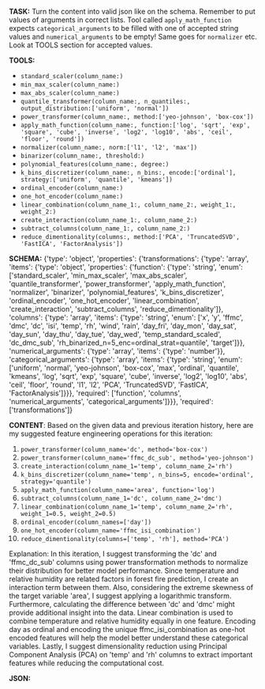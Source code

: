 **TASK:**
Turn the content into valid json like on the schema.
Remember to put values of arguments in correct lists.
Tool called `apply_math_function` expects `categorical_arguments` to be filled with one of accepted string values and `numerical_arguments` to be empty! Same goes for `normalizer` etc. Look at TOOLS section for accepted values.

**TOOLS:**
- `standard_scaler(column_name:)`
- `min_max_scaler(column_name:)`
- `max_abs_scaler(column_name:)`
- `quantile_transformer(column_name:, n_quantiles:, output_distribution:['uniform', 'normal'])`
- `power_transformer(column_name:, method:['yeo-johnson', 'box-cox'])`
- `apply_math_function(column_name:, function:['log', 'sqrt', 'exp', 'square', 'cube', 'inverse', 'log2', 'log10', 'abs', 'ceil', 'floor', 'round'])`
- `normalizer(column_name:, norm:['l1', 'l2', 'max'])`
- `binarizer(column_name:, threshold:)`
- `polynomial_features(column_name:, degree:)`
- `k_bins_discretizer(column_name:, n_bins:, encode:['ordinal'], strategy:['uniform', 'quantile', 'kmeans'])`
- `ordinal_encoder(column_name:)`
- `one_hot_encoder(column_name:)`
- `linear_combination(column_name_1:, column_name_2:, weight_1:, weight_2:)`
- `create_interaction(column_name_1:, column_name_2:)`
- `subtract_columns(column_name_1:, column_name_2:)`
- `reduce_dimentionality(columns:, method:['PCA', 'TruncatedSVD', 'FastICA', 'FactorAnalysis'])`

**SCHEMA:**
{'type': 'object', 'properties': {'transformations': {'type': 'array', 'items': {'type': 'object', 'properties': {'function': {'type': 'string', 'enum': ['standard_scaler', 'min_max_scaler', 'max_abs_scaler', 'quantile_transformer', 'power_transformer', 'apply_math_function', 'normalizer', 'binarizer', 'polynomial_features', 'k_bins_discretizer', 'ordinal_encoder', 'one_hot_encoder', 'linear_combination', 'create_interaction', 'subtract_columns', 'reduce_dimentionality']}, 'columns': {'type': 'array', 'items': {'type': 'string', 'enum': ['x', 'y', 'ffmc', 'dmc', 'dc', 'isi', 'temp', 'rh', 'wind', 'rain', 'day_fri', 'day_mon', 'day_sat', 'day_sun', 'day_thu', 'day_tue', 'day_wed', 'temp_standard_scaled', 'dc_dmc_sub', 'rh_binarized_n=5_enc=ordinal_strat=quantile', 'target']}}, 'numerical_arguments': {'type': 'array', 'items': {'type': 'number'}}, 'categorical_arguments': {'type': 'array', 'items': {'type': 'string', 'enum': ['uniform', 'normal', 'yeo-johnson', 'box-cox', 'max', 'ordinal', 'quantile', 'kmeans', 'log', 'sqrt', 'exp', 'square', 'cube', 'inverse', 'log2', 'log10', 'abs', 'ceil', 'floor', 'round', 'l1', 'l2', 'PCA', 'TruncatedSVD', 'FastICA', 'FactorAnalysis']}}}, 'required': ['function', 'columns', 'numerical_arguments', 'categorical_arguments']}}}, 'required': ['transformations']}

**CONTENT**:
 Based on the given data and previous iteration history, here are my suggested feature engineering operations for this iteration:

1. `power_transformer(column_name='dc', method='box-cox')`
2. `power_transformer(column_name='ffmc_dc_sub', method='yeo-johnson')`
3. `create_interaction(column_name_1='temp', column_name_2='rh')`
4. `k_bins_discretizer(column_name='temp', n_bins=5, encode='ordinal', strategy='quantile')`
5. `apply_math_function(column_name='area', function='log')`
6. `subtract_columns(column_name_1='dc', column_name_2='dmc')`
7. `linear_combination(column_name_1='temp', column_name_2='rh', weight_1=0.5, weight_2=0.5)`
8. `ordinal_encoder(column_names=['day'])`
9. `one_hot_encoder(column_name='ffmc_isi_combination')`
10. `reduce_dimentionality(columns=['temp', 'rh'], method='PCA')`

Explanation:
In this iteration, I suggest transforming the 'dc' and 'ffmc_dc_sub' columns using power transformation methods to normalize their distribution for better model performance. Since temperature and relative humidity are related factors in forest fire prediction, I create an interaction term between them. Also, considering the extreme skewness of the target variable 'area', I suggest applying a logarithmic transform. Furthermore, calculating the difference between 'dc' and 'dmc' might provide additional insight into the data. Linear combination is used to combine temperature and relative humidity equally in one feature. Encoding day as ordinal and encoding the unique ffmc_isi_combination as one-hot encoded features will help the model better understand these categorical variables. Lastly, I suggest dimensionality reduction using Principal Component Analysis (PCA) on 'temp' and 'rh' columns to extract important features while reducing the computational cost.

**JSON:**
